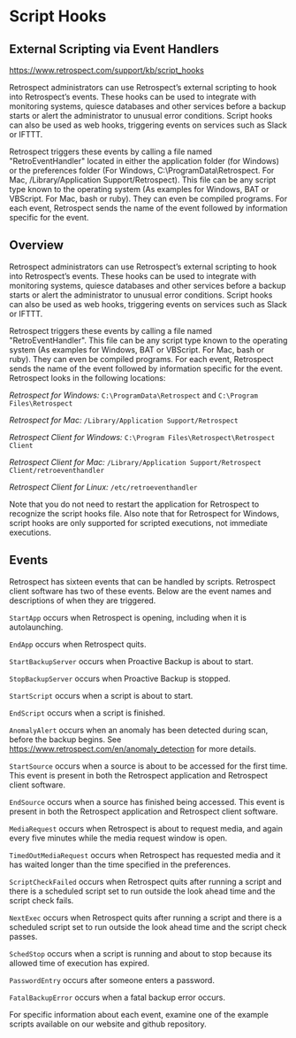 # Script Hooks
## External Scripting via Event Handlers

https://www.retrospect.com/support/kb/script_hooks

Retrospect administrators can use Retrospect’s external scripting to hook into Retrospect’s events. These hooks can be used to integrate with monitoring systems, quiesce databases and other services before a backup starts or alert the administrator to unusual error conditions. Script hooks can also be used as web hooks, triggering events on services such as Slack or IFTTT.

Retrospect triggers these events by calling a file named "RetroEventHandler" located in either the application folder (for Windows) or the preferences folder (For Windows, C:\ProgramData\Retrospect. For Mac, /Library/Application Support/Retrospect). This file can be any script type known to the operating system (As examples for Windows, BAT or VBScript. For Mac, bash or ruby). They can even be compiled programs. For each event, Retrospect sends the name of the event followed by information specific for the event.

## Overview
Retrospect administrators can use Retrospect’s external scripting to hook into Retrospect’s events. These hooks can be used to integrate with monitoring systems, quiesce databases and other services before a backup starts or alert the administrator to unusual error conditions. Script hooks can also be used as web hooks, triggering events on services such as Slack or IFTTT.

Retrospect triggers these events by calling a file named "RetroEventHandler". This file can be any script type known to the operating system (As examples for Windows, BAT or VBScript. For Mac, bash or ruby). They can even be compiled programs. For each event, Retrospect sends the name of the event followed by information specific for the event. Retrospect looks in the following locations:

*Retrospect for Windows:* `C:\ProgramData\Retrospect` and `C:\Program Files\Retrospect`

*Retrospect for Mac:* `/Library/Application Support/Retrospect`

*Retrospect Client for Windows:* `C:\Program Files\Retrospect\Retrospect Client`

*Retrospect Client for Mac:* `/Library/Application Support/Retrospect Client/retroeventhandler`

*Retrospect Client for Linux:* `/etc/retroeventhandler`

Note that you do not need to restart the application for Retrospect to recognize the script hooks file. Also note that for Retrospect for Windows, script hooks are only supported for scripted executions, not immediate executions.

## Events

Retrospect has sixteen events that can be handled by scripts. Retrospect client software has two of these events. Below are the event names and descriptions of when they are triggered.

`StartApp` occurs when Retrospect is opening, including when it is autolaunching.

`EndApp` occurs when Retrospect quits.

`StartBackupServer` occurs when Proactive Backup is about to start.

`StopBackupServer` occurs when Proactive Backup is stopped.

`StartScript` occurs when a script is about to start.

`EndScript` occurs when a script is finished.

`AnomalyAlert` occurs when an anomaly has been detected during scan, before the backup begins. See https://www.retrospect.com/en/anomaly_detection for more details.

`StartSource` occurs when a source is about to be accessed for the first time. This event is present in both the Retrospect application and Retrospect client software.

`EndSource` occurs when a source has finished being accessed. This event is present in both the Retrospect application and Retrospect client software.

`MediaRequest` occurs when Retrospect is about to request media, and again every five minutes while the media request window is open.

`TimedOutMediaRequest` occurs when Retrospect has requested media and it has waited longer than the time specified in the preferences.

`ScriptCheckFailed` occurs when Retrospect quits after running a script and there is a scheduled script set to run outside the look ahead time and the script check fails.

`NextExec` occurs when Retrospect quits after running a script and there is a scheduled script set to run outside the look ahead time and the script check passes.

`SchedStop` occurs when a script is running and about to stop because its allowed time of execution has expired.

`PasswordEntry` occurs after someone enters a password.

`FatalBackupError` occurs when a fatal backup error occurs.

For specific information about each event, examine one of the example scripts available on our website and github repository.
